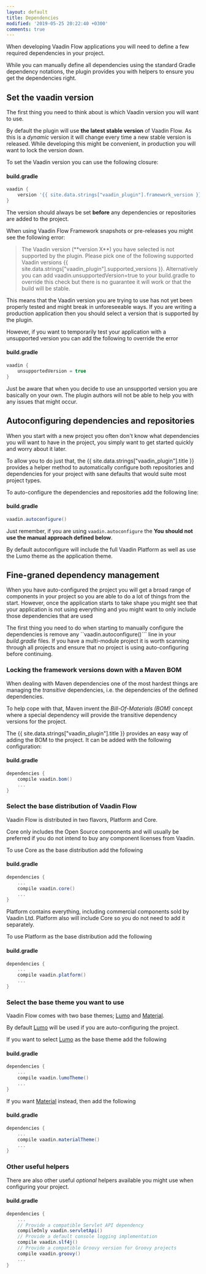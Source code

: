 ```yaml
---
layout: default
title: Dependencies
modified: '2019-05-25 20:22:40 +0300'
comments: true
---
```


When developing Vaadin Flow applications you will need to define a few required dependencies in your project.

While you can manually define all dependencies using the standard Gradle dependency notations, the plugin provides you with helpers to ensure you get the dependencies right.

## Set the vaadin version

The first thing you need to think about is which Vaadin version you will want to use.

By default the plugin will use **the latest stable version** of Vaadin Flow. As this is a *dynamic* version it will change every time a new stable version is released. While developing this might be convenient, in production you will want to lock the version down.

To set the Vaadin version you can use the following closure:

#### build.gradle
```groovy
vaadin {
    version '{{ site.data.strings["vaadin_plugin"].framework_version }}'
}
```

The version should always be set **before** any dependencies or repositories are added to the project.

When using Vaadin Flow Framework snapshots or pre-releases you might see the following error:

>The Vaadin version (\*\*version X\*\*) you have selected is not supported by the plugin. Please pick one of the following supported Vaadin versions {{ site.data.strings["vaadin_plugin"].supported_versions }}. Alternatively you can add vaadin.unsupportedVersion=true to your build.gradle to override this check but there is no guarantee it will work or that the build will be stable.

This means that the Vaadin version you are trying to use has not yet been properly tested and might break in unforeseeable ways. If you are writing a production application then you should select a version that is supported by the plugin.

However, if you want to temporarily test your application with a unsupported version you can add the following to override the error

#### build.gradle
```groovy
vaadin {
    unsupportedVersion = true
}
```
Just be aware that when you decide to use an unsupported version you are basically on your own. The plugin authors will not be able to help you with any issues that might occur.


## Autoconfiguring dependencies and repositories

When you start with a new project you often don't know what dependencies you will want to have in the project, you simply want to get started quickly and worry about it later. 

To allow you to do just that, the {{ site.data.strings["vaadin_plugin"].title }} provides a helper method to automatically configure both repositories and dependencies for your project with sane defaults that would suite most project types.

To auto-configure the dependencies and repositories add the following line:

#### build.gradle
```groovy
vaadin.autoconfigure()
```

Just remember, if you are using ``vaadin.autoconfigure`` the **You should not use the manual approach defined below**.

By default autoconfigure will include the full Vaadin Platform as well as use the Lumo theme as the application theme.

## Fine-graned dependency management

When you have auto-configured the project you will get a broad range of components in your project so you are able to do a lot of things from the start. 
However, once the application starts to take shape you might see that your application is not using everything and you might want to only include those dependencies that are used

The first thing you need to do when starting to manually configure the dependencies is remove any ``vaadin.autoconfigure()``` line in your *build.gradle* files. If you have a multi-module project it is worth scanning through all projects and ensure that no project is using auto-configuring before continuing.

### Locking the framework versions down with a Maven BOM

When dealing with Maven dependencies one of the most hardest things are managing the *transitive* dependencies, i.e. the dependencies of the defined dependencies.

To help cope with that, Maven invent the *Bill-Of-Materials (BOM)* concept where a special dependency will provide the transitive dependency versions for the project.

The {{ site.data.strings["vaadin_plugin"].title }} provides an easy way of adding the BOM to the project. It can be added with the following configuration:

#### build.gradle
```groovy
dependencies {
    compile vaadin.bom()
    ...
}
```

### Select the base distribution of Vaadin Flow

Vaadin Flow is distributed in two flavors, Platform and Core. 

Core only includes the Open Source components and will usually be preferred if you do not intend to buy any component licenses from Vaadin.

To use Core as the base distribution add the following

#### build.gradle
```groovy
dependencies {
    ...
    compile vaadin.core()
    ...
}
```

Platform contains everything, including commercial components sold by Vaadin Ltd. Platform also will include Core so you do not need to add it separately.

To use Platform as the base distribution add the following

#### build.gradle
```groovy
dependencies {
    ...
    compile vaadin.platform()
    ...
}
```

### Select the base theme you want to use

Vaadin Flow comes with two base themes; [Lumo](https://vaadin.com/themes/lumo) and [Material](https://vaadin.com/themes/material). 

By default [Lumo](https://vaadin.com/themes/lumo) will be used if you are auto-configuring the project.

If you want to select [Lumo](https://vaadin.com/themes/lumo) as the base theme add the following

#### build.gradle
```groovy
dependencies {
    ...
    compile vaadin.lumoTheme()
    ...
}
```

If you want [Material](https://vaadin.com/themes/material) instead, then add the following

#### build.gradle
```groovy
dependencies {
    ...
    compile vaadin.materialTheme()
    ...
}
```

### Other useful helpers

There are also other useful *optional* helpers available you might use when configuring your project.

#### build.gradle
```groovy
dependencies {
    ...
    // Provide a compatible Servlet API dependency 
    compileOnly vaadin.servletApi()
    // Provide a default console logging implementation
    compile vaadin.slf4j()
    // Provide a compatible Groovy version for Groovy projects
    compile vaadin.groovy()
    ...
}
```


